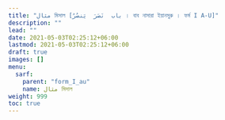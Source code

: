 ```yaml
---
title: "مثال মিসাল [باب  نَصَرَ  يَنصُرُ । বাব নাসারা ইয়ানসুরু । ফর্ম I A-U]"
description: ""
lead: ""
date: 2021-05-03T02:25:12+06:00
lastmod: 2021-05-03T02:25:12+06:00
draft: true
images: []
menu: 
  sarf:
    parent: "form_I_au"
    name: مثال মিসাল
weight: 999
toc: true
---
```



